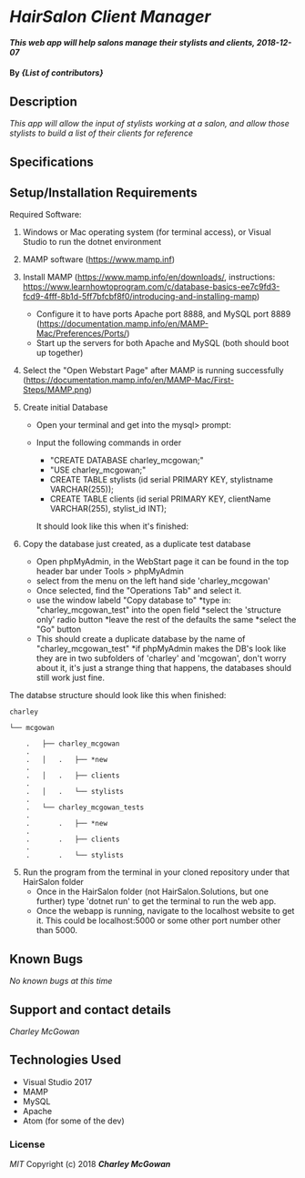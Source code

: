 ﻿# _HairSalon Client Manager_

#### _This web app will help salons manage their stylists and clients, 2018-12-07_

#### By _**{List of contributors}**_

## Description
_This app will allow the input of stylists working at a salon, and allow those stylists to build a list of their clients for reference_

## Specifications

## Setup/Installation Requirements

Required Software:
1. Windows or Mac operating system (for terminal access), or Visual Studio to run the dotnet environment
2. MAMP software (https://www.mamp.inf)


1. Install MAMP (https://www.mamp.info/en/downloads/, instructions: https://www.learnhowtoprogram.com/c/database-basics-ee7c9fd3-fcd9-4fff-8b1d-5ff7bfcbf8f0/introducing-and-installing-mamp)
	* Configure it to have ports Apache port 8888, and MySQL port 8889 (https://documentation.mamp.info/en/MAMP-Mac/Preferences/Ports/)
	* Start up the servers for both Apache and MySQL (both should boot up together)

2. Select the "Open Webstart Page" after MAMP is running successfully (https://documentation.mamp.info/en/MAMP-Mac/First-Steps/MAMP.png)

3. Create initial Database
	* Open your terminal and get into the mysql> prompt:
	* Input the following commands in order
		* "CREATE DATABASE charley_mcgowan;"
		* "USE charley_mcgowan;"
		* CREATE TABLE stylists (id serial PRIMARY KEY, stylistname VARCHAR(255));
		* CREATE TABLE clients (id serial PRIMARY KEY, clientName VARCHAR(255), stylist_id INT);

		It should look like this when it's finished:

4. Copy the database just created, as a duplicate test database
	* Open phpMyAdmin, in the WebStart page it can be found in the top header bar under Tools > phpMyAdmin
	* select from the menu on the left hand side 'charley_mcgowan'
	* Once selected, find the "Operations Tab" and select it.
	* use the window labeld "Copy database to"
		*type in: "charley_mcgowan_test" into the open field
		*select the 'structure only' radio button
		*leave the rest of the defaults the same
		*select the "Go" button
	* This should create a duplicate database by the name of "charley_mcgowan_test"
	*if phpMyAdmin makes the DB's look like they are in two subfolders of 'charley' and 'mcgowan', don't worry about it, it's just a strange thing that happens, the databases should still work just fine.

The databse structure should look like this when finished:

	charley

	└── mcgowan

		.	├── charley_mcgowan
		.
		.	│	.	├── *new
		.
		.	│	.	├── clients
		.
		.	│	.	└── stylists
		.
		.	└── charley_mcgowan_tests
		.
		.		.	├── *new
		.
		.		.	├── clients
		.
		.		.	└── stylists



5. Run the program from the terminal in your cloned repository under that HairSalon folder
	* Once in the HairSalon folder (not HairSalon.Solutions, but one further) type 'dotnet run' to get the terminal to run the web app.
	* Once the webapp is running, navigate to the localhost website to get it. This could be localhost:5000 or some other port number other than 5000.


## Known Bugs
_No known bugs at this time_

## Support and contact details
_Charley McGowan_

## Technologies Used
* Visual Studio 2017
* MAMP
* MySQL
* Apache
* Atom (for some of the dev)

### License
*MIT*
Copyright (c) 2018 **_Charley McGowan_**
